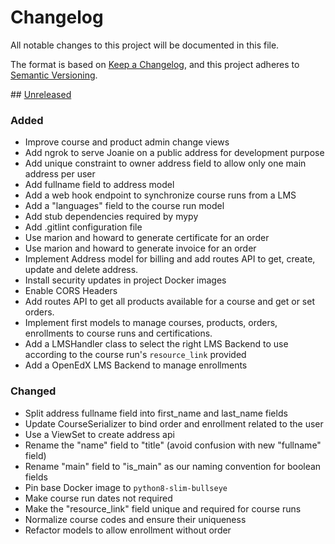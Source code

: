 # Changelog

All notable changes to this project will be documented in this file.

The format is based on [Keep a Changelog](https://keepachangelog.com/en/1.0.0),
and this project adheres to
[Semantic Versioning](https://semver.org/spec/v2.0.0.html).

## [Unreleased]

### Added

- Improve course and product admin change views
- Add ngrok to serve Joanie on a public address for development purpose
- Add unique constraint to owner address field to allow only one main address
  per user
- Add fullname field to address model
- Add a web hook endpoint to synchronize course runs from a LMS
- Add a "languages" field to the course run model
- Add stub dependencies required by mypy
- Add .gitlint configuration file
- Use marion and howard to generate certificate for an order
- Use marion and howard to generate invoice for an order
- Implement Address model for billing and add routes API to get, create,
  update and delete address.
- Install security updates in project Docker images
- Enable CORS Headers
- Add routes API to get all products available for a course
  and get or set orders.
- Implement first models to manage courses, products, orders,
  enrollments to course runs and certifications.
- Add a LMSHandler class to select the right LMS Backend to use according to
  the course run's `resource_link` provided
- Add a OpenEdX LMS Backend to manage enrollments

### Changed

- Split address fullname field into first_name and last_name fields
- Update CourseSerializer to bind order and enrollment related to the user
- Use a ViewSet to create address api
- Rename the "name" field to "title" (avoid confusion with new "fullname" field)
- Rename "main" field to "is_main" as our naming convention for boolean fields
- Pin base Docker image to `python8-slim-bullseye`
- Make course run dates not required
- Make the "resource_link" field unique and required for course runs
- Normalize course codes and ensure their uniqueness
- Refactor models to allow enrollment without order

[unreleased]: https://github.com/openfun/joanie
